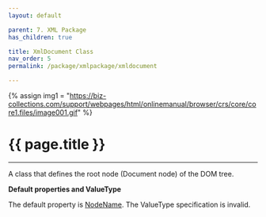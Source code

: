 ```yaml
---
layout: default

parent: 7. XML Package
has_children: true

title: XmlDocument Class
nav_order: 5
permalink: /package/xmlpackage/xmldocument

---
```

{% assign img1 = "https://biz-collections.com/support/webpages/html/onlinemanual/browser/crs/core/core1.files/image001.gif" %}

# {{ page.title }}

---

A class that defines the root node (Document node) of the DOM tree.

**Default properties and ValueType**

The default property is [NodeName](/package/xmlpackage/xmlnode/properties/NodeName). The ValueType specification is invalid.